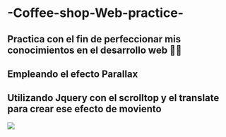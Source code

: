# -Coffee-shop-Web-practice-

## Practica con el fin de perfeccionar mis conocimientos en el desarrollo web 🚀🚀

## Empleando el efecto Parallax
## Utilizando Jquery con el scrolltop y el translate para crear ese efecto de moviento 

![](https://imgflip.com/gif/3r84ln)
